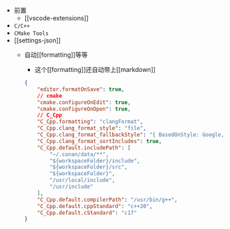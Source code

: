 - 前置
  - [[vscode-extensions]]
- `C/C++`
- `CMake Tools`
- [[settings-json]]
  - 自动[[formatting]]等等
     - 这个[[formatting]]还自动带上[[markdown]]

    ```json
    {
        "editor.formatOnSave": true,
        // cmake 
        "cmake.configureOnEdit": true,
        "cmake.configureOnOpen": true,
        // C_Cpp
        "C_Cpp.formatting": "clangFormat",
        "C_Cpp.clang_format_style": "file",
        "C_Cpp.clang_format_fallbackStyle": "{ BasedOnStyle: Google, ColumnLimit: 100 }",
        "C_Cpp.clang_format_sortIncludes": true,
        "C_Cpp.default.includePath": [
            "~/.conan/data/**",
            "${workspaceFolder}/include",
            "${workspaceFolder}/src",
            "${workspaceFolder}",
            "/usr/local/include",
            "/usr/include"
        ],
        "C_Cpp.default.compilerPath": "/usr/bin/g++",
        "C_Cpp.default.cppStandard": "c++20",
        "C_Cpp.default.cStandard": "c17"
    }
    ```